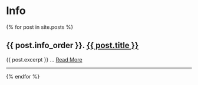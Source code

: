 <h1>Info</h1>
<div class="posts">
    {% for post in site.posts %}
    <article class="post">
        <h2>{{ post.info_order }}. <a href="{{ site.baseurl }}{{ post.url }}">{{ post.title }}</a></h2>
        <div class="entry">
            {{ post.excerpt }}
            ... <a href="{{ site.baseurl }}{{ post.url }}" class="read-more">Read More</a>
        </div>
    </article>
    <hr/>
    {% endfor %}
</div>

